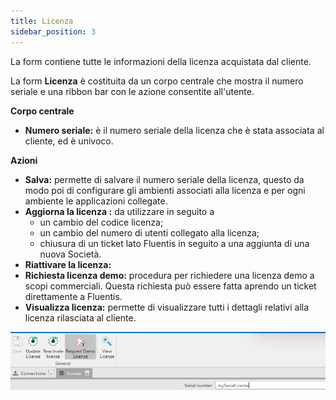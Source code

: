 ```yaml
---
title: Licenza
sidebar_position: 3
---
```


La form contiene tutte le informazioni della licenza acquistata dal cliente.

La form **Licenza** è costituita da un corpo centrale che mostra il numero seriale e una ribbon bar con le azione consentite all'utente.

**Corpo centrale**
* **Numero seriale:** è il numero seriale della licenza che è stata associata al cliente, ed è univoco.

**Azioni**
* **Salva:** permette di salvare il numero seriale della licenza, questo da modo poi di configurare gli ambienti associati alla licenza e per ogni ambiente le applicazioni collegate.
* **Aggiorna la licenza :** da utilizzare in seguito a
    - un cambio del codice licenza;
    - un cambio del numero di utenti collegato alla licenza;
    - chiusura di un ticket lato Fluentis in seguito a una aggiunta di una nuova Società.
* **Riattivare la licenza:** <!--modifiche alla struttura hardware del server invalidano la licenza che blocca l'esecuzione dell'applicativo. Per poter riattivare la licenza è necessario inserire un codice fornito da Fluentis.-->
* **Richiesta licenza demo:** procedura per richiedere una licenza demo a scopi commerciali. Questa richiesta può essere fatta aprendo un ticket direttamente a Fluentis.
* **Visualizza licenza:** permette di visualizzare tutti i dettagli relativi alla licenza rilasciata al cliente.

![alt text](image.png)